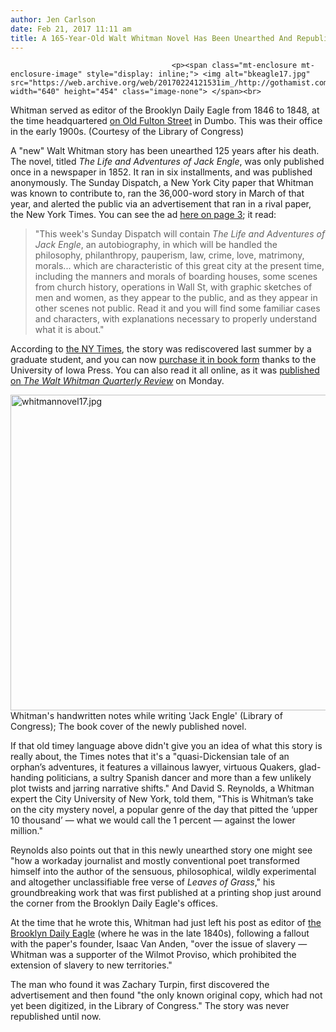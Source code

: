 ```yaml
---
author: Jen Carlson
date: Feb 21, 2017 11:11 am
title: A 165-Year-Old Walt Whitman Novel Has Been Unearthed And Republished
---
```


	
										<p><span class="mt-enclosure mt-enclosure-image" style="display: inline;"> <img alt="bkeagle17.jpg" src="https://web.archive.org/web/20170224121531im_/http://gothamist.com/attachments/arts_jen/bkeagle17.jpg" width="640" height="454" class="image-none"> </span><br>
<span class="photo_caption">Whitman served as editor of the Brooklyn Daily Eagle from 1846 to 1848, at the time headquartered <a href="https://web.archive.org/web/20170224121531/http://www.cntraveler.com/galleries/2014-05-31/walt-whitman-guide-to-brooklyn/3">on Old Fulton Street</a> in Dumbo. This was their office in the early 1900s. (Courtesy of the Library of Congress)</span></p>

<p>A &quot;new&quot; Walt Whitman story has been unearthed 125 years after his death. The novel, titled <em>The Life and Adventures of Jack Engle</em>, was only published once in a newspaper in 1852. It ran in six installments, and was published anonymously. The Sunday Dispatch, a New York City paper that Whitman was known to contribute to, ran the 36,000-word story in March of that year, and alerted the public via an advertisement that ran in a rival paper, the New York Times. You can see the ad <a href="https://web.archive.org/web/20170224121531/https://timesmachine.nytimes.com/timesmachine/1852/03/13/issue.html">here on page 3</a>; it read:</p><blockquote>&quot;This week&apos;s Sunday Dispatch will contain <em>The Life and Adventures of Jack Engle</em>, an autobiography, in which will be handled the philosophy, philanthropy, pauperism, law, crime, love, matrimony, morals... which are characteristic of this great city at the present time, including the manners and morals of boarding houses, some scenes from church history, operations in Wall St, with graphic sketches of men and women, as they appear to the public, and as they appear in other scenes not public. Read it and you will find some familiar cases and characters, with explanations necessary to properly understand what it is about.&quot;</blockquote>According to <a href="https://web.archive.org/web/20170224121531/https://www.nytimes.com/2017/02/20/arts/in-a-walt-whitman-novel-lost-for-165-years-clues-to-leaves-of-grass.html?_r=0">the NY Times</a>, the story was rediscovered last summer by a graduate student, and you can now <a href="https://web.archive.org/web/20170224121531/https://www.uipress.uiowa.edu/books/2017-spring/life-and-adventures-jack-engle.htm">purchase it in book form</a> thanks to the University of Iowa Press. You can also read it all online, as it was <a href="https://web.archive.org/web/20170224121531/http://ir.uiowa.edu/cgi/viewcontent.cgi?article=2247&amp;context=wwqr">published on <em>The Walt Whitman Quarterly Review</em></a> on Monday. <p></p>

<p><span class="mt-enclosure mt-enclosure-image" style="display: inline;"> <img alt="whitmannovel17.jpg" src="https://web.archive.org/web/20170224121531im_/http://gothamist.com/attachments/arts_jen/whitmannovel17.jpg" width="640" height="505" class="image-none"> </span><br>
<span class="photo_caption">Whitman&apos;s handwritten notes while writing &apos;Jack Engle&apos; (Library of Congress); The book cover of the newly published novel.</span></p>

<p>If that old timey language above didn&apos;t give you an idea of what this story is really about, the Times notes that it&apos;s a &quot;quasi-Dickensian tale of an orphan&#x2019;s adventures, it features a villainous lawyer, virtuous Quakers, glad-handing politicians, a sultry Spanish dancer and more than a few unlikely plot twists and jarring narrative shifts.&quot; And David S. Reynolds, a Whitman expert the City University of New York, told them, &quot;This is Whitman&#x2019;s take on the city mystery novel, a popular genre of the day that pitted the &#x2018;upper 10 thousand&#x2019; &#x2014; what we would call the 1 percent &#x2014; against the lower million.&quot;</p>

<p>Reynolds also points out that in this newly unearthed story one might see &quot;how a workaday journalist and mostly conventional poet transformed himself into the author of the sensuous, philosophical, wildly experimental and altogether unclassifiable free verse of <em>Leaves of Grass</em>,&quot; his groundbreaking work that was first published at a printing shop just around the corner from the Brooklyn Daily Eagle&apos;s offices.</p>

<p>At the time that he wrote this, Whitman had just left his post as editor of <a href="https://web.archive.org/web/20170224121531/http://www.brooklyneagle.com/aboutus">the Brooklyn Daily Eagle</a> (where he was in the late 1840s), following a fallout with the paper&apos;s founder, Isaac Van Anden, &quot;over the issue of slavery &#x2014; Whitman was a supporter of the Wilmot Proviso, which prohibited the extension of slavery to new territories.&quot; </p>

<p>The man who found it was Zachary Turpin, first discovered the advertisement and then found &quot;the only known original copy, which had not yet been digitized, in the Library of Congress.&quot; The story was never republished until now.</p>					
										
									
				